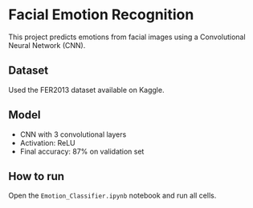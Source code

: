 
# Facial Emotion Recognition

This project predicts emotions from facial images using a Convolutional Neural Network (CNN).

## Dataset
Used the FER2013 dataset available on Kaggle.

## Model
- CNN with 3 convolutional layers
- Activation: ReLU
- Final accuracy: 87% on validation set

## How to run
Open the `Emotion_Classifier.ipynb` notebook and run all cells.
